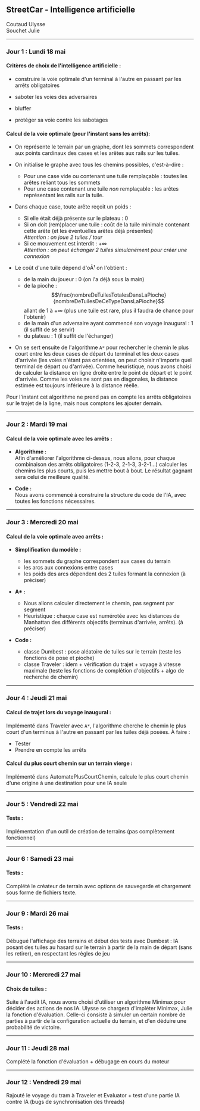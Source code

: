 ## StreetCar - Intelligence artificielle

Coutaud Ulysse  
Souchet Julie

-----

### Jour 1 : Lundi 18 mai  
  
  
#### Critères de choix de l'intelligence artificielle :  
* construire la voie optimale d'un terminal à l'autre en passant par les arrêts obligatoires  

* saboter les voies des adversaires  

* bluffer  

* protéger sa voie contre les sabotages  

#### Calcul de la voie optimale (pour l'instant sans les arrêts):  
* On représente le terrain par un graphe, dont les sommets correspondent aux points cardinaux des cases et les arêtes aux rails sur les tuiles.  
  

* On initialise le graphe avec tous les chemins possibles, c'est-à-dire :  
    + Pour une case vide ou contenant une tuile remplaçable : toutes les arêtes reliant tous les sommets  
    + Pour une case contenant une tuile *non* remplaçable : les arêtes représentant les rails sur la tuile.  
  

* Dans chaque case, toute arête reçoit un poids :  
    + Si elle était déjà présente sur le plateau : $0$  
    + Si on doit (rem)placer une tuile : coût de la tuile minimale contenant cette arête (et les éventuelles arêtes déjà présentes)    
  *Attention : on joue 2 tuiles / tour*  
    + Si ce mouvement est interdit : $+\infty$  
  *Attention : on peut échanger 2 tuiles simulanément pour créer une connexion*  
  

* Le coût d'une tuile dépend d'oÃ¹ on l'obtient :  
    + de la main du joueur : $0$ (on l'a déjà sous la main)  
    + de la pioche : $$\frac{nombreDeTuilesTotalesDansLaPioche}{nombreDeTuilesDeCeTypeDansLaPioche}$$     allant de $1$ à $+\infty$  (plus une tuile est rare, plus il faudra de chance pour l'obtenir)  
    + de la main d'un adversaire ayant commencé son voyage inaugural : $1$ (il suffit de se servir)  
    + du plateau : $1$ (il suffit de l'échanger)  
  

* On se sert ensuite de l'algorithme `A*` pour rechercher le chemin le plus court entre les deux cases de départ du terminal et les deux cases d'arrivée (les voies n'étant pas orientées, on peut choisir n'importe quel terminal de départ ou d'arrivée). Comme heuristique, nous avons choisi de calculer la distance en ligne droite entre le point de départ et le point d'arrivée. Comme les voies ne sont pas en diagonales, la distance estimée est toujours inférieure à la distance réelle.  
  
  
Pour l'instant cet algorithme ne prend pas en compte les arrêts obligatoires sur le trajet de la ligne, mais nous comptons les ajouter demain.  

-------------------

### Jour 2 : Mardi 19 mai  

#### Calcul de la voie optimale avec les arrêts :  

* __Algorithme :__  
Afin d'améliorer l'algorithme ci-dessus, nous allons, pour chaque combinaison des arrêts obligatoires (1-2-3, 2-1-3, 3-2-1...) calculer les chemins les plus courts, puis les mettre bout à bout. Le résultat gagnant sera celui de meilleure qualité.  

* __Code :__  
Nous avons commencé à construire la structure du code de l'IA, avec toutes les fonctions nécessaires.  

-------------------

### Jour 3 : Mercredi 20 mai  

#### Calcul de la voie optimale avec arrêts :

* __Simplification du modèle :__
    + les sommets du graphe correspondent aux cases du terrain
    + les arcs aux connexions entre cases
    + les poids des arcs dépendent des 2 tuiles formant la connexion (à préciser)
  
* __A* :__  
    + Nous allons calculer directement le chemin, pas segment par segment
    + Heuristique : chaque case est numérotée avec les distances de Manhattan des différents objectifs (terminus d'arrivée, arrêts). (à préciser)
  
* __Code :__  
    + classe Dumbest : pose aléatoire de tuiles sur le terrain (teste les fonctions de pose et pioche)
    + classe Traveler : idem + vérification du trajet + voyage à vitesse maximale (teste les fonctions de complétion d'objectifs + algo de recherche de chemin)  

-------------------

### Jour 4 : Jeudi 21 mai  

#### Calcul de trajet lors du voyage inaugural :  
Implémenté dans Traveler avec `A*`, l'algorithme cherche le chemin le plus court d'un terminus à l'autre en passant par les tuiles déjà posées. À faire :

* Tester
* Prendre en compte les arrêts

#### Calcul du plus court chemin sur un terrain vierge :  
Implémenté dans AutomatePlusCourtChemin, calcule le plus court chemin d'une origine à une destination pour une IA seule  

-------------------

### Jour 5 : Vendredi 22 mai  

#### Tests :  
Implémentation d'un outil de création de terrains (pas complètement fonctionnel)  

-------------------

### Jour 6 : Samedi 23 mai  

#### Tests :  
Complété le créateur de terrain avec options de sauvegarde et chargement sous forme de fichiers texte.  
  

-------------------

### Jour 9 : Mardi 26 mai  

#### Tests :
Débugué l'affichage des terrains et début des tests avec Dumbest : IA posant des tuiles au hasard sur le terrain à partir de la main de départ (sans les retirer), en respectant les règles de jeu

-------------------

### Jour 10 : Mercredi 27 mai  

#### Choix de tuiles :  
Suite à l'audit IA, nous avons choisi d'utiliser un algorithme Minimax pour décider des actions de nos IA. Ulysse se chargera d'impléter Minimax, Julie la fonction d'évaluation. Celle-ci consiste à simuler un certain nombre de parties à partir de la configuration actuelle du terrain, et d'en déduire une probabilité de victoire.

-------------------

### Jour 11 : Jeudi 28 mai  

Complété la fonction d'évaluation + débugage en cours du moteur

-------------------

### Jour 12 : Vendredi 29 mai  

Rajouté le voyage du tram à Traveler et Evaluator + test d'une partie IA contre IA (bugs de synchronisation des threads)

